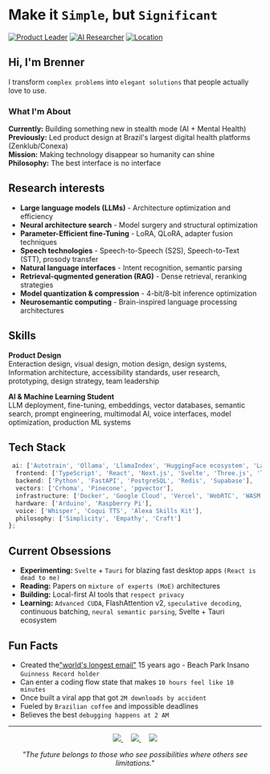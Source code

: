 # Make it `Simple`, but `Significant`
[![Product Leader](https://img.shields.io/badge/🚀-Product%20Leader%20|%2022%2B%20years-blue.svg)](https://linkedin.com/in/brennercruvinel)
[![AI Researcher](https://img.shields.io/badge/🧠-AI%20Researcher%20|Neurosemantic-purple.svg)](https://brennercruvinel.com)
[![Location](https://img.shields.io/badge/📍-São%20Paulo%2C%20Brazil-red.svg)](https://maps.app.goo.gl/saopaulo)
## Hi, I'm Brenner

I transform `complex problems` into `elegant solutions` that people actually love to use.

### What I'm About

**Currently:** Building something new in stealth mode (AI + Mental Health)  
**Previously:** Led product design at Brazil's largest digital health platforms (Zenklub/Conexa)  
**Mission:** Making technology disappear so humanity can shine  
**Philosophy:** The best interface is no interface  

## Research interests

* **Large language models (LLMs)** - Architecture optimization and efficiency
* **Neural architecture search** - Model surgery and structural optimization
* **Parameter-Efficient fine-Tuning** - LoRA, QLoRA, adapter fusion techniques
* **Speech technologies** - Speech-to-Speech (S2S), Speech-to-Text (STT), prosody transfer
* **Natural language interfaces** - Intent recognition, semantic parsing
* **Retrieval-qugmented generation (RAG)** - Dense retrieval, reranking strategies
* **Model quantization & compression** - 4-bit/8-bit inference optimization
* **Neurosemantic computing** - Brain-inspired language processing architectures

## Skills

**Product Design**  
Enteraction design, visual design, motion design, design systems, Information architecture, accessibility standards, user research, prototyping, design strategy, team leadership

**AI & Machine Learning Student**  
LLM deployment, fine-tuning, embeddings, vector databases, semantic search, prompt engineering, multimodal AI, voice interfaces, model optimization, production ML systems

## Tech Stack

```typescript
 ai: ['Autotrain', 'Ollama', 'LlamaIndex', 'HuggingFace ecosystem', 'LangChain', 'PyTorch','Claude CLI','LM Studio'],
  frontend: ['TypeScript', 'React', 'Next.js', 'Svelte', 'Three.js', 'Tailwind', 'WebGPU', 'GLSL'],
  backend: ['Python', 'FastAPI', 'PostgreSQL', 'Redis', 'Supabase'],
  vectors: ['Crhoma', 'Pinecone', 'pgvector'],
  infrastructure: ['Docker', 'Google Cloud', 'Vercel', 'WebRTC', 'WASM'],
  hardware: ['Arduino', 'Raspberry Pi'],
  voice: ['Whisper', 'Coqui TTS', 'Alexa Skills Kit'],
  philosophy: ['Simplicity', 'Empathy', 'Craft']
};
```


## Current Obsessions

- **Experimenting:** `Svelte` + `Tauri` for blazing fast desktop apps `(React is dead to me)`
- **Reading:** Papers on `mixture of experts (MoE)` architectures
- **Building:** Local-first AI tools that `respect privacy`
- **Learning:** `Advanced CUDA`, FlashAttention v2, `speculative decoding`, continuous batching, `neural semantic parsing`, Svelte + Tauri ecosystem

## Fun Facts

- Created the["world's longest email"](https://www.meioemensagem.com.br/comunicacao/acao-do-beach-park-propoe-emocao-real) 15 years ago - Beach Park Insano `Guinness Record holder`
- Can enter a coding flow state that makes `10 hours feel like 10 minutes`
- Once built a viral app that got `2M downloads by accident`
- Fueled by `Brazilian coffee` and impossible deadlines
- Believes the best `debugging happens at 2 AM`

---

<p align="center">
  <a href="https://linkedin.com/in/brennercruvinel">
    <img src="https://img.shields.io/badge/LinkedIn-0077B5.svg" />
  </a>
  &nbsp;&nbsp;&nbsp;
  <a href="https://instagram.com/brennercruvinel">
    <img src="https://img.shields.io/badge/Instagram-E4405F.svg" />
  </a>
  &nbsp;&nbsp;&nbsp;
  <a href="https://twitter.com/brennercruvinel">
    <img src="https://img.shields.io/badge/Twitter-1DA1F2.svg" />
  </a>
</p>
<p align="center">
  <i>"The future belongs to those who see possibilities where others see limitations."</i>
</p>
